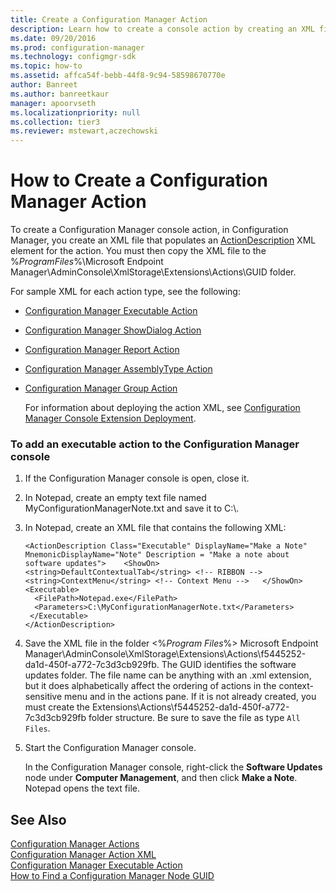 ```yaml
---
title: Create a Configuration Manager Action
description: Learn how to create a console action by creating an XML file that populates an ActionDescription XML element for the action.
ms.date: 09/20/2016
ms.prod: configuration-manager
ms.technology: configmgr-sdk
ms.topic: how-to
ms.assetid: affca54f-bebb-44f8-9c94-58598670770e
author: Banreet
ms.author: banreetkaur
manager: apoorvseth
ms.localizationpriority: null
ms.collection: tier3
ms.reviewer: mstewart,aczechowski
---
```

# How to Create a Configuration Manager Action
To create a Configuration Manager console action, in Configuration Manager, you create an XML file that populates an [ActionDescription](/previous-versions/system-center/developer/cc147252(v=msdn.10)) XML element for the action. You must then copy the XML file to the %*ProgramFiles*%\Microsoft Endpoint Manager\AdminConsole\XmlStorage\Extensions\Actions\GUID folder.  

 For sample XML for each action type, see the following:  

- [Configuration Manager Executable Action](../../../../develop/core/servers/console/executable-action.md)  

- [Configuration Manager ShowDialog Action](../../../../develop/core/servers/console/showdialog-action.md)  

- [Configuration Manager Report Action](../../../../develop/core/servers/console/report-action.md)  

- [Configuration Manager AssemblyType Action](../../../../develop/core/servers/console/assemblytype-action.md)  

- [Configuration Manager Group Action](../../../../develop/core/servers/console/group-action.md)  

  For information about deploying the action XML, see [Configuration Manager Console Extension Deployment](../../../../develop/core/servers/console/console-extension-deployment.md).  

### To add an executable action to the Configuration Manager console  

1.  If the Configuration Manager console is open, close it.  

2.  In Notepad, create an empty text file named MyConfigurationManagerNote.txt and save it to C:\\.  

3.  In Notepad, create an XML file that contains the following XML:  

    ```  
    <ActionDescription Class="Executable" DisplayName="Make a Note" MnemonicDisplayName="Note" Description = "Make a note about software updates">    <ShowOn>      <string>DefaultContextualTab</string> <!-- RIBBON -->     <string>ContextMenu</string> <!-- Context Menu -->   </ShowOn>       <Executable>  
      <FilePath>Notepad.exe</FilePath>  
      <Parameters>C:\MyConfigurationManagerNote.txt</Parameters>  
     </Executable>  
    </ActionDescription>  
    ```  

4.  Save the XML file in the folder \<%*Program Files*%> Microsoft Endpoint Manager\AdminConsole\XmlStorage\Extensions\Actions\f5445252-da1d-450f-a772-7c3d3cb929fb. The GUID identifies the software updates folder. The file name can be anything with an .xml extension, but it does alphabetically affect the ordering of actions in the context-sensitive menu and in the actions pane. If it is not already created, you must create the Extensions\Actions\f5445252-da1d-450f-a772-7c3d3cb929fb folder structure. Be sure to save the file as type `All Files`.  

5.  Start the Configuration Manager console.  

     In the Configuration Manager console, right-click the **Software Updates** node under **Computer Management**, and then click **Make a Note**. Notepad opens the text file.  

## See Also  
 [Configuration Manager Actions](../../../../develop/core/servers/console/configuration-manager-actions.md)   
 [Configuration Manager Action XML](../../../../develop/core/servers/console/configuration-manager-action-xml.md)   
 [Configuration Manager Executable Action](../../../../develop/core/servers/console/executable-action.md)   
 [How to Find a Configuration Manager Node GUID](../../../../develop/core/servers/console/how-to-find-a-configuration-manager-console-node-guid.md)
